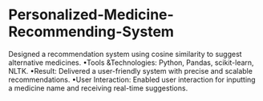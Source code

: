 # Personalized-Medicine-Recommending-System


Designed a recommendation system using cosine similarity to suggest alternative medicines.
•Tools &Technologies: Python, Pandas, scikit-learn, NLTK.
•Result: Delivered a user-friendly system with precise and scalable recommendations.
•User Interaction: Enabled user interaction for inputting a medicine name and receiving real-time suggestions.
